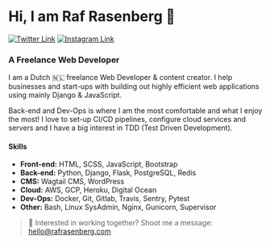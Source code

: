# Hi, I am Raf Rasenberg 👋

[![Twitter Link](https://img.shields.io/twitter/follow/rafrasenberg?color=1DA1F2&label=%40rafrasenberg&logo=Twitter&style=flat)](https://twitter.com/rafrasenberg)
[![Instagram Link](https://img.shields.io/badge/instagram.com/rafrasenberg%20-%23E4405F.svg?&style=flat&logo=Instagram&logoColor=white)](https://www.instagram.com/rafrasenberg/)

### A Freelance Web Developer

I am a Dutch 🇳🇱 freelance Web Developer & content creator. I help businesses and start-ups with building out highly efficient web applications using mainly Django & JavaScript. 

Back-end and Dev-Ops is where I am the most comfortable and what I enjoy the most! I love to set-up CI/CD pipelines, configure cloud services and servers and I have a big interest in TDD (Test Driven Development).

#### Skills
- **Front-end:** HTML, SCSS, JavaScript, Bootstrap
- **Back-end:** Python, Django, Flask, PostgreSQL, Redis
- **CMS:** Wagtail CMS, WordPress
- **Cloud:** AWS, GCP, Heroku, Digital Ocean
- **Dev-Ops:** Docker, Git, Gitlab, Travis, Sentry, Pytest
- **Other:** Bash, Linux SysAdmin, Nginx, Gunicorn, Supervisor


> :email: Interested in working together? Shoot me a message: hello@rafrasenberg.com
